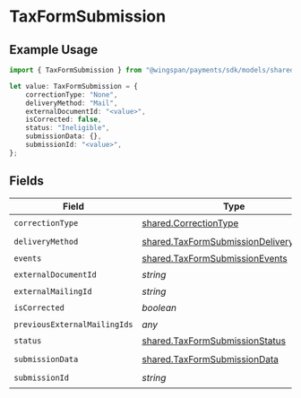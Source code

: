 # TaxFormSubmission

## Example Usage

```typescript
import { TaxFormSubmission } from "@wingspan/payments/sdk/models/shared";

let value: TaxFormSubmission = {
    correctionType: "None",
    deliveryMethod: "Mail",
    externalDocumentId: "<value>",
    isCorrected: false,
    status: "Ineligible",
    submissionData: {},
    submissionId: "<value>",
};
```

## Fields

| Field                                                                                                   | Type                                                                                                    | Required                                                                                                | Description                                                                                             |
| ------------------------------------------------------------------------------------------------------- | ------------------------------------------------------------------------------------------------------- | ------------------------------------------------------------------------------------------------------- | ------------------------------------------------------------------------------------------------------- |
| `correctionType`                                                                                        | [shared.CorrectionType](../../../sdk/models/shared/correctiontype.md)                                   | :heavy_check_mark:                                                                                      | N/A                                                                                                     |
| `deliveryMethod`                                                                                        | [shared.TaxFormSubmissionDeliveryMethod](../../../sdk/models/shared/taxformsubmissiondeliverymethod.md) | :heavy_check_mark:                                                                                      | N/A                                                                                                     |
| `events`                                                                                                | [shared.TaxFormSubmissionEvents](../../../sdk/models/shared/taxformsubmissionevents.md)                 | :heavy_minus_sign:                                                                                      | N/A                                                                                                     |
| `externalDocumentId`                                                                                    | *string*                                                                                                | :heavy_check_mark:                                                                                      | N/A                                                                                                     |
| `externalMailingId`                                                                                     | *string*                                                                                                | :heavy_minus_sign:                                                                                      | N/A                                                                                                     |
| `isCorrected`                                                                                           | *boolean*                                                                                               | :heavy_check_mark:                                                                                      | N/A                                                                                                     |
| `previousExternalMailingIds`                                                                            | *any*                                                                                                   | :heavy_minus_sign:                                                                                      | N/A                                                                                                     |
| `status`                                                                                                | [shared.TaxFormSubmissionStatus](../../../sdk/models/shared/taxformsubmissionstatus.md)                 | :heavy_check_mark:                                                                                      | N/A                                                                                                     |
| `submissionData`                                                                                        | [shared.TaxFormSubmissionData](../../../sdk/models/shared/taxformsubmissiondata.md)                     | :heavy_check_mark:                                                                                      | N/A                                                                                                     |
| `submissionId`                                                                                          | *string*                                                                                                | :heavy_check_mark:                                                                                      | N/A                                                                                                     |